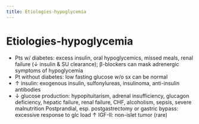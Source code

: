 ```yaml
---
title: Etiologies-hypoglycemia
---
```

# Etiologies-hypoglycemia

* Pts w/ diabetes: excess insulin, oral hypoglycemics, missed meals, renal failure (↓ insulin & SU clearance); β-blockers can mask adrenergic symptoms of hypoglycemia
* Pt without diabetes: low fasting glucose w/o sx can be normal
* ↑ insulin: exogenous insulin, sulfonylureas, insulinoma, anti-insulin antibodies
* ↓ glucose production: hypopituitarism, adrenal insufficiency, glucagon deficiency, hepatic failure, renal failure, CHF, alcoholism, sepsis, severe malnutrition
Postprandial, esp. postgastrectomy or gastric bypass: excessive response to glc load
↑ IGF-II: non-islet tumor (rare)
